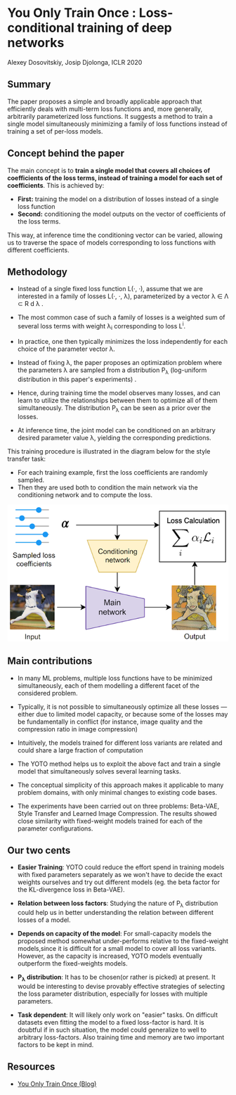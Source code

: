# You Only Train Once : Loss-conditional training of deep networks

Alexey Dosovitskiy, Josip Djolonga, ICLR 2020

## Summary

The paper proposes a simple and broadly applicable approach that efficiently deals with multi-term
loss functions and, more generally, arbitrarily parameterized loss functions. It suggests a method to train a single model simultaneously minimizing a family of loss functions instead of training a set of per-loss models.

## Concept behind the paper

The main concept is to **train a single model that covers all choices of coefficients of the loss terms, 
instead of training a model for each set of coefficients**. This is achieved by:
 - **First:** training the model on a distribution of losses instead of a single loss function 
 - **Second:** conditioning the model outputs on the vector of coefficients of the loss terms. 

This way, at inference time the conditioning vector can be varied, allowing us to traverse the space of models corresponding to loss functions with different coefficients.

## Methodology

- Instead of a single fixed loss function L(·, ·), assume that we are interested in a family of losses
L(·, ·, λ), parameterized by a vector λ ∈ Λ ⊂ R d λ .

- The most common case of such a family of losses is a weighted sum of several loss terms with 
weight λ<sub>i</sub> corresponding to loss L<sup>i</sup>.

- In practice, one then typically minimizes the loss independently for each choice of the parameter
vector λ.

- Instead of fixing λ, the paper proposes an optimization problem where the parameters λ are sampled from 
a distribution P<sub>λ</sub> (log-uniform distribution in this paper's experiments) .

- Hence, during training time the model observes many losses, and can learn to utilize the relationships between them to 
optimize all of them simultaneously. The distribution P<sub>λ</sub> can be seen as a prior over the losses.

- At inference time, the joint model can be conditioned on an arbitrary desired parameter value λ,
yielding the corresponding predictions.

This training procedure is illustrated in the diagram below for the style transfer task:

- For each training example, first the loss coefficients are randomly sampled. 
- Then they are used both to condition the main network via the conditioning network 
and to compute the loss. 

<img src='../images/yoto_method.png'>

## Main contributions

- In many ML problems, multiple loss functions have to be minimized simultaneously, each of them modelling a different facet of the considered problem.

- Typically, it is not possible to simultaneously optimize all these losses — either due to limited model capacity, or because some of the losses may be fundamentally in conflict (for instance, image quality and the compression ratio in image compression)

- Intuitively, the models trained for different loss variants are related and could share a large fraction of computation

- The YOTO method helps us to exploit the above fact and train a single model that simultaneously solves several learning tasks.

- The conceptual simplicity of this approach makes it applicable to many problem domains, with only minimal changes to existing code bases.

- The experiments have been carried out on three problems: Beta-VAE, Style Transfer and Learned Image Compression. The results showed close similarity with fixed-weight models trained for each of the parameter configurations.  

## Our two cents

- **Easier Training**: YOTO could reduce the effort spend in training models with fixed parameters separately as we won't have to decide the exact weights ourselves and try out different models (eg. the beta factor for the KL-divergence loss in Beta-VAE).

- **Relation between loss factors**: Studying the nature of P<sub>λ</sub> distribution could help us in better understanding the relation between different losses of a model.

- **Depends on capacity of the model**: For small-capacity models the proposed method somewhat under-performs relative to the fixed-weight models,since it is difficult for a small model to cover all loss variants. However, as the capacity is increased, YOTO models eventually outperform the fixed-weights models.

- **P<sub>λ</sub> distribution**: It has to be chosen(or rather is picked) at present. It would be interesting to devise provably effective strategies of selecting the loss parameter distribution, especially for losses with multiple parameters.

- **Task dependent**: It will likely only work on "easier" tasks. On difficult datasets even fitting the model to a fixed loss-factor is hard. It is doubtful if in such situation, the model could generalize to well to arbitrary loss-factors. Also training time and memory are two important factors to be kept in mind.

## Resources

- [You Only Train Once (Blog)](https://ai.googleblog.com/2020/04/optimizing-multiple-loss-functions-with.html)
